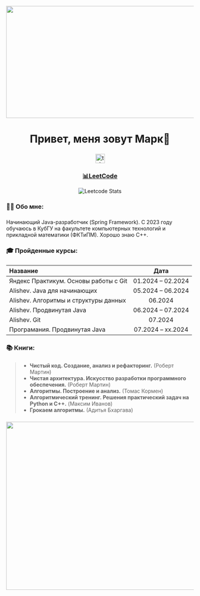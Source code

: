 <br clear="both">

<div align="center">
  <img height="300" width="600" src="https://i.pinimg.com/originals/15/e7/e3/15e7e300166c962d3b8a22f60b5cac9e.gif"  />
</div>

###

<h1 align="center">Привет, меня зовут Марк👋</h1>

###

<div align="center">
  <a href="https://t.me/fsbrossii" target="_blank">
    <img src="https://img.shields.io/static/v1?message=Telegram&logo=telegram&label=&color=2CA5E0&logoColor=white&labelColor=&style=for-the-badge" height="25" alt="telegram logo"  />
  </a>
</div>

###

<h3 align="center"><a href="https://github.com/Markelloww/LeetCode">📊LeetCode</a></h3>

<div align="center">
  
  ![Leetcode Stats](https://leetcard.jacoblin.cool/Markellowww?border=0&radius=20)
</div>

###

<h3 align="left">👨‍💻 Обо мне:</h3>

###

<p align="left">Начинающий Java-разработчик (Spring Framework). С 2023 году обучаюсь в КубГУ на факультете компьютерных технологий и прикладной математики (ФКТиПМ). Хорошо знаю С++.</p>

###

<h3 align="left">🎓 Пройденные курсы:</h3>

###

| Название | Дата |
|:----------|:----------:|
| Яндекс Практикум. Основы работы с Git | 01.2024 – 02.2024 |
| Alishev. Java для начинающих | 05.2024 – 06.2024 |
| Alishev. Алгоритмы и структуры данных | 06.2024 |
| Alishev. Продвинутая Java  | 06.2024 – 07.2024 | 
| Alishev. Git  | 07.2024 | 
| Програмания. Продвинутая Java  | 07.2024 – xx.2024 | 



###

<h3 align="left">📚 Книги:</h3>

###

>- **Чистый код. Создание, анализ и рефакторинг.** (Роберт Мартин)
>- **Чистая архитектура. Искусство разработки программного обеспечения.** (Роберт Мартин)
>- **Алгоритмы. Построение и анализ.** (Томас Кормен)
>- **Алгоритмический тренинг. Решения практический задач на Python и C++.** (Максим Иванов)
>- **Грокаем алгоритмы.** (Адитья Бхаргава)

###

<div align="center">
  <img height="450" width="600" src="https://i.postimg.cc/8kwHhQT8/nerc.jpg"  />
</div>

###
